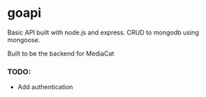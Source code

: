 # goapi

Basic API built with node.js and express. CRUD to mongodb using mongoose.

Built to be the backend for MediaCat

### TODO:
* Add authentication
